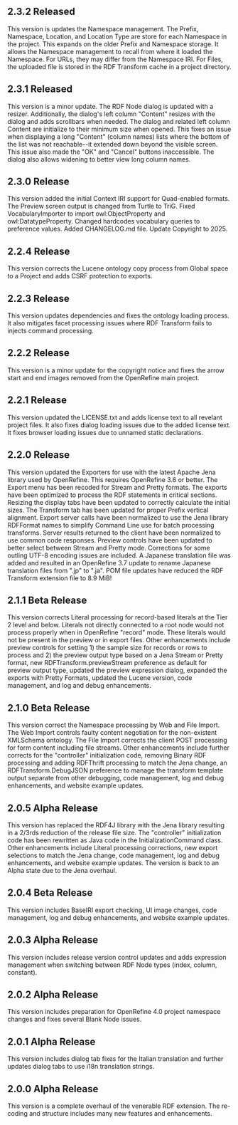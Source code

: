 ## 2.3.2 Released
This version is updates the Namespace management. The Prefix, Namespace, Location, and
Location Type are store for each Namespace in the project. This expands on the older Prefix
and Namespace storage. It allows the Namespace management to recall from where it loaded the
Namespace. For URLs, they may differ from the Namespace IRI. For Files, the uploaded file is
stored in the RDF Transform cache in a project directory.

## 2.3.1 Released
This version is a minor update. The RDF Node dialog is updated with a resizer. Additionally,
the dialog's left column "Content" resizes with the dialog and adds scrollbars when needed. The
dialog and related left column Content are initialize to their minimum size when opened. This
fixes an issue when displaying a long "Content" (column names) lists where the bottom of the list
was not reachable--it extended down beyond the visible screen. This issue also made the "OK" and
"Cancel" buttons inaccessible. The dialog also allows widening to better view long column names.

## 2.3.0 Release
This version added the initial Context IRI support for Quad-enabled formats. The Preview screen
output is changed from Turtle to TriG. Fixed VocabularyImporter to import owl:ObjectProperty and
owl:DatatypeProperty. Changed hardcodes vocabulary queries to preference values. Added
CHANGELOG.md file. Update Copyright to 2025.

## 2.2.4 Release
This version corrects the Lucene ontology copy process from Global space to a Project and adds
CSRF protection to exports.

## 2.2.3 Release
This version updates dependencies and fixes the ontology loading process. It also mitigates facet
processing issues where RDF Transform fails to injects command processing.

## 2.2.2 Release
This version is a minor update for the copyright notice and fixes the arrow start and end images
removed from the OpenRefine main project.

## 2.2.1 Release
This version updated the LICENSE.txt and adds license text to all revelant project files.
It also fixes dialog loading issues due to the added license text.
It fixes browser loading issues due to unnamed static declarations.

## 2.2.0 Release
This version updated the Exporters for use with the latest Apache Jena library used by
OpenRefine. This requires OpenRefine 3.6 or better. The Export menu has been recoded for Stream
and Pretty formats. The exports have been optimized to process the RDF statements in critical
sections. Resizing the display tabs have been updated to correctly calculate the initial sizes.
The Transform tab has been updated for proper Prefix vertical alignment. Export server calls
have been normalized to use the Jena library RDFFormat names to simplify Command Line use for
batch processing transforms. Server results returned to the client have been normalized to use
common code responses. Preview controls have been updated to better select between Stream and
Pretty mode. Corrections for some outling UTF-8 encoding issues are included. A Japanese
translation file was added and resulted in an OpenRefine 3.7 update to rename Japanese
translation files from ".jp" to ".ja". POM file updates have reduced the RDF Transform
extension file to 8.9 MiB!

## 2.1.1 Beta Release
This version corrects Literal processing for record-based literals at the Tier 2 level and below.
Literals not directly connected to a root node would not process properly when in OpenRefine
"record" mode. These literals would not be present in the preview or in export files. Other
enhancements include preview controls for setting 1) the sample size for records or rows to
process and 2) the preview output type based on a Jena Stream or Pretty format, new
RDFTransform.previewStream preference as default for preview output type, updated the preview
expression dialog, expanded the exports with Pretty Formats, updated the Lucene version, code
management, and log and debug enhancements.

## 2.1.0 Beta Release
This version correct the Namespace processing by Web and File Import. The Web Import controls
faulty content negotiation for the non-existent XMLSchema ontology. The File Import corrects
the client POST processing for form content including file streams. Other enhancements include
further corrects for the "controller" initialization code, removing Binary RDF processing and
adding RDFThrift processing to match the Jena change, an RDFTransform.DebugJSON preference to
manage the transform template output separate from other debugging, code management, log and
debug enhancements, and website example updates.

## 2.0.5 Alpha Release
This version has replaced the RDF4J library with the Jena library resulting in a 2/3rds reduction
of the release file size. The "controller" initialization code has been rewritten as Java code in
the InitializationCommand class. Other enhancements include Literal processing corrections, new
export selections to match the Jena change, code management, log and debug enhancements, and
website example updates. The version is back to an Alpha state due to the Jena overhaul.

## 2.0.4 Beta Release
This version includes BaseIRI export checking, UI image changes, code management, log and debug
enhancements, and website example updates.

## 2.0.3 Alpha Release
This version includes release version control updates and adds expression management when switching
between RDF Node types (index, column, constant).

## 2.0.2 Alpha Release
This version includes preparation for OpenRefine 4.0 project namespace changes and fixes several
Blank Node issues.

## 2.0.1 Alpha Release
This version includes dialog tab fixes for the Italian translation and further updates dialog tabs
to use i18n translation strings.

## 2.0.0 Alpha Release
This version is a complete overhaul of the venerable RDF extension.  The re-coding and structure
includes many new features and enhancements.
